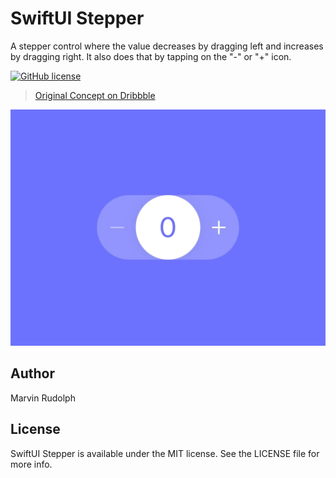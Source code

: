 # SwiftUI Stepper

A stepper control where the value decreases by dragging left and increases by dragging right.
It also does that by tapping on the "-" or "+" icon.

[![GitHub license](https://img.shields.io/badge/license-MIT-lightgrey.svg)](https://raw.githubusercontent.com/MarvinRudolph/swiftui-stepper/main/LICENSE)

> [Original Concept on Dribbble](https://dribbble.com/shots/3368130-Stepper-Touch)

![Animation](https://raw.githubusercontent.com/MarvinRudolph/swiftui-stepper/main/Screenshots/animation.gif)

## Author

Marvin Rudolph

## License

SwiftUI Stepper is available under the MIT license. See the LICENSE file for more info.
